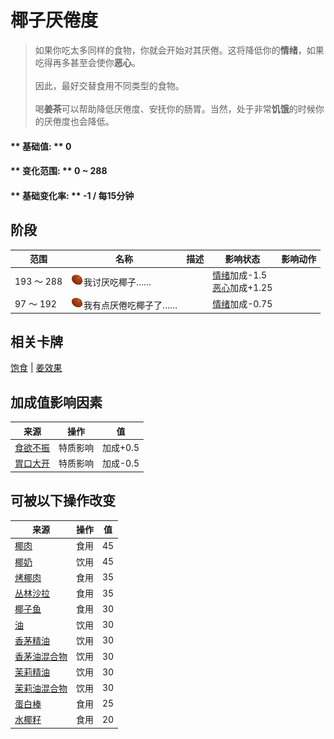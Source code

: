 # 椰子<nobr>厌倦度</nobr>  
> 如果你吃太多同样的食物，你就会开始对其厌倦。这将降低你的<b>情绪</b>，如果吃得再多甚至会使你<b>恶心</b>。<br><br>因此，最好交替食用不同类型的食物。<br><br>喝<b>姜茶</b>可以帮助降低厌倦度、安抚你的肠胃。当然，处于非常<b>饥饿</b>的时候你的厌倦度也会降低。  
  
#### ** 基础值: ** 0   
#### ** 变化范围: ** 0 ~ 288  
#### ** 基础变化率: ** -1 / 每15分钟  
## 阶段  
范围  |  名称  |  描述  |  影响状态  |  影响动作  
----  |  ----  |  ----  |  ----  |  ----  
193 ～ 288  |  <img decoding="async" src="Sprite/SaturationCoconuts.png" href="a.md" style="max-width:20px;max-height:20px;">我讨厌吃椰子……  |    |  [情绪](Morale.md)加成-1.5<br>[恶心](Nausea.md)加成+1.25  |    
97 ～ 192  |  <img decoding="async" src="Sprite/SaturationCoconuts.png" href="a.md" style="max-width:20px;max-height:20px;">我有点厌倦吃椰子了……  |    |  [情绪](Morale.md)加成-0.75  |    
## 相关卡牌  
[饱食](Satiation.md)  |  [姜效果](GingerEffect.md)  
## 加成值影响因素  
来源  |  操作  |  值  
----  |  ----  |  ----  
[食欲不振](Pk_4_Inappetent.md)  |  特质影响  |  加成+0.5  
[胃口大开](Pk_4_Gluttonous.md)  |  特质影响  |  加成-0.5  
## 可被以下操作改变  
来源  |  操作  |  值  
----  |  ----  |  ----  
[椰肉](CoconutMeat.md)  |  食用  |  45  
[椰奶](LQ_CoconutMilk.md)  |  饮用  |  45  
[烤椰肉](CoconutMeatCooked.md)  |  食用  |  35  
[丛林沙拉](JungleSalad.md)  |  食用  |  35  
[椰子鱼](CoconutFish.md)  |  食用  |  30  
[油](LQ_Oil.md)  |  饮用  |  30  
[香茅精油](LQ_OilCitronella.md)  |  饮用  |  30  
[香茅油混合物](LQ_OilCitronellaMix.md)  |  饮用  |  30  
[茉莉精油](LQ_OilJasmine.md)  |  饮用  |  30  
[茉莉油混合物](LQ_OilJasmineMix.md)  |  饮用  |  30  
[蛋白棒](ProteinBar.md)  |  食用  |  25  
[水椰籽](NipaSeeds.md)  |  食用  |  20  


<script>document.title="椰子<nobr>厌倦度</nobr> - 卡牌生存百科 Card Survival Wiki";</script>